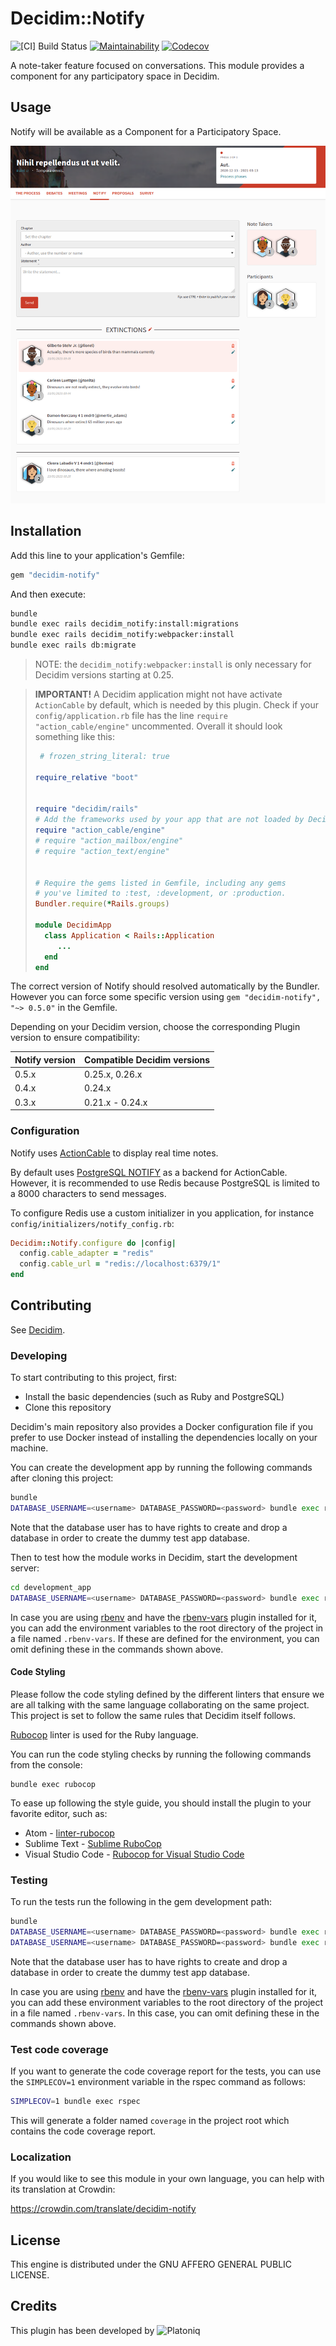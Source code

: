 # Decidim::Notify

![[CI] Build Status](https://github.com/Platoniq/decidim-module-notify/workflows/%5BCI%5D%20Test%20Notify/badge.svg)
[![Maintainability](https://api.codeclimate.com/v1/badges/a00b6c950199d3530dc9/maintainability)](https://codeclimate.com/github/Platoniq/decidim-module-notify/maintainability)
[![Codecov](https://codecov.io/gh/Platoniq/decidim-module-notify/branch/master/graph/badge.svg)](https://codecov.io/gh/Platoniq/decidim-module-notify)


A note-taker feature focused on conversations. This module provides a component for any participatory space in Decidim.

## Usage

Notify will be available as a Component for a Participatory
Space.

![Notify component](examples/notify.png)

## Installation

Add this line to your application's Gemfile:

```ruby
gem "decidim-notify"
```

And then execute:

```bash
bundle
bundle exec rails decidim_notify:install:migrations
bundle exec rails decidim_notify:webpacker:install
bundle exec rails db:migrate
```

> NOTE: the `decidim_notify:webpacker:install` is only necessary for Decidim versions starting at 0.25.

> **IMPORTANT!** A Decidim application might not have activate `ActionCable` by default, which is needed by this plugin.
> Check if your `config/application.rb` file has the line `require "action_cable/engine"` uncommented. Overall it should look something like this:
>
> ```ruby
>  # frozen_string_literal: true
> 
> require_relative "boot"
> 
> 
> require "decidim/rails"
> # Add the frameworks used by your app that are not loaded by Decidim.
> require "action_cable/engine"
> # require "action_mailbox/engine"
> # require "action_text/engine"
> 
> 
> # Require the gems listed in Gemfile, including any gems
> # you've limited to :test, :development, or :production.
> Bundler.require(*Rails.groups)
> 
> module DecidimApp
>   class Application < Rails::Application
>      ...
>   end
> end
> ```

The correct version of Notify should resolved automatically by the Bundler.
However you can force some specific version using `gem "decidim-notify", "~> 0.5.0"` in the Gemfile.

Depending on your Decidim version, choose the corresponding Plugin version to ensure compatibility:

| Notify version | Compatible Decidim versions |
|---|---|
| 0.5.x | 0.25.x, 0.26.x |
| 0.4.x | 0.24.x |
| 0.3.x | 0.21.x - 0.24.x |

### Configuration

Notify uses [ActionCable](https://guides.rubyonrails.org/action_cable_overview.html) to display real time notes.

By default uses [PostgreSQL NOTIFY](https://www.postgresql.org/docs/9.0/sql-notify.html) as a backend for ActionCable. However, it is recommended to use Redis because PostgreSQL is limited to a 8000 characters to send messages.

To configure Redis use a custom initializer in you application, for instance `config/initializers/notify_config.rb`:

```ruby
Decidim::Notify.configure do |config|
  config.cable_adapter = "redis"
  config.cable_url = "redis://localhost:6379/1"
end
```

## Contributing

See [Decidim](https://github.com/decidim/decidim).


### Developing

To start contributing to this project, first:

- Install the basic dependencies (such as Ruby and PostgreSQL)
- Clone this repository

Decidim's main repository also provides a Docker configuration file if you
prefer to use Docker instead of installing the dependencies locally on your
machine.

You can create the development app by running the following commands after
cloning this project:

```bash
bundle
DATABASE_USERNAME=<username> DATABASE_PASSWORD=<password> bundle exec rake development_app
```

Note that the database user has to have rights to create and drop a database in
order to create the dummy test app database.

Then to test how the module works in Decidim, start the development server:

```bash
cd development_app
DATABASE_USERNAME=<username> DATABASE_PASSWORD=<password> bundle exec rails s
```

In case you are using [rbenv](https://github.com/rbenv/rbenv) and have the
[rbenv-vars](https://github.com/rbenv/rbenv-vars) plugin installed for it, you
can add the environment variables to the root directory of the project in a file
named `.rbenv-vars`. If these are defined for the environment, you can omit
defining these in the commands shown above.

#### Code Styling

Please follow the code styling defined by the different linters that ensure we
are all talking with the same language collaborating on the same project. This
project is set to follow the same rules that Decidim itself follows.

[Rubocop](https://rubocop.readthedocs.io/) linter is used for the Ruby language.

You can run the code styling checks by running the following commands from the
console:

```
bundle exec rubocop
```

To ease up following the style guide, you should install the plugin to your
favorite editor, such as:

- Atom - [linter-rubocop](https://atom.io/packages/linter-rubocop)
- Sublime Text - [Sublime RuboCop](https://github.com/pderichs/sublime_rubocop)
- Visual Studio Code - [Rubocop for Visual Studio Code](https://github.com/misogi/vscode-ruby-rubocop)

### Testing

To run the tests run the following in the gem development path:

```bash
bundle
DATABASE_USERNAME=<username> DATABASE_PASSWORD=<password> bundle exec rake test_app
DATABASE_USERNAME=<username> DATABASE_PASSWORD=<password> bundle exec rspec
```

Note that the database user has to have rights to create and drop a database in
order to create the dummy test app database.

In case you are using [rbenv](https://github.com/rbenv/rbenv) and have the
[rbenv-vars](https://github.com/rbenv/rbenv-vars) plugin installed for it, you
can add these environment variables to the root directory of the project in a
file named `.rbenv-vars`. In this case, you can omit defining these in the
commands shown above.

### Test code coverage

If you want to generate the code coverage report for the tests, you can use
the `SIMPLECOV=1` environment variable in the rspec command as follows:

```bash
SIMPLECOV=1 bundle exec rspec
```

This will generate a folder named `coverage` in the project root which contains
the code coverage report.

### Localization

If you would like to see this module in your own language, you can help with its
translation at Crowdin:

https://crowdin.com/translate/decidim-notify

## License

This engine is distributed under the GNU AFFERO GENERAL PUBLIC LICENSE.

## Credits

This plugin has been developed by ![Platoniq](examples/platoniq-logo.png)
